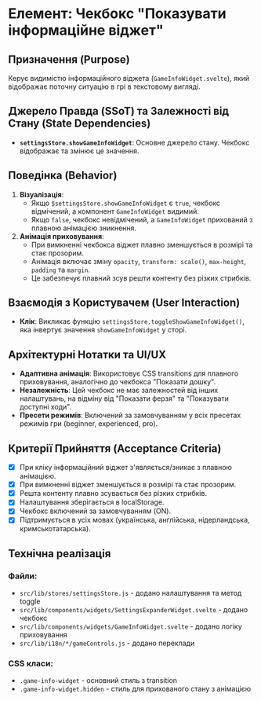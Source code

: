 # Елемент: Чекбокс "Показувати інформаційне віджет"

## Призначення (Purpose)

Керує видимістю інформаційного віджета (`GameInfoWidget.svelte`), який відображає поточну ситуацію в грі в текстовому вигляді.

## Джерело Правда (SSoT) та Залежності від Стану (State Dependencies)

-   **`settingsStore.showGameInfoWidget`**: Основне джерело стану. Чекбокс відображає та змінює це значення.

## Поведінка (Behavior)

1.  **Візуалізація**:
    *   Якщо `$settingsStore.showGameInfoWidget` є `true`, чекбокс відмічений, а компонент `GameInfoWidget` видимий.
    *   Якщо `false`, чекбокс невідмічений, а `GameInfoWidget` прихований з плавною анімацією зникнення.
2.  **Анімація приховування**:
    *   При вимкненні чекбокса віджет плавно зменшується в розмірі та стає прозорим.
    *   Анімація включає зміну `opacity`, `transform: scale()`, `max-height`, `padding` та `margin`.
    *   Це забезпечує плавний зсув решти контенту без різких стрибків.

## Взаємодія з Користувачем (User Interaction)

-   **Клік**: Викликає функцію `settingsStore.toggleShowGameInfoWidget()`, яка інвертує значення `showGameInfoWidget` у сторі.

## Архітектурні Нотатки та UI/UX

-   **Адаптивна анімація**: Використовує CSS transitions для плавного приховування, аналогічно до чекбокса "Показати дошку".
-   **Незалежність**: Цей чекбокс не має залежностей від інших налаштувань, на відміну від "Показати ферзя" та "Показувати доступні ходи".
-   **Пресети режимів**: Включений за замовчуванням у всіх пресетах режимів гри (beginner, experienced, pro).

## Критерії Прийняття (Acceptance Criteria)

-   [x] При кліку інформаційний віджет з'являється/зникає з плавною анімацією.
-   [x] При вимкненні віджет зменшується в розмірі та стає прозорим.
-   [x] Решта контенту плавно зсувається без різких стрибків.
-   [x] Налаштування зберігається в localStorage.
-   [x] Чекбокс включений за замовчуванням (ON).
-   [x] Підтримується в усіх мовах (українська, англійська, нідерландська, кримськотатарська).

## Технічна реалізація

### Файли:
- `src/lib/stores/settingsStore.js` - додано налаштування та метод toggle
- `src/lib/components/widgets/SettingsExpanderWidget.svelte` - додано чекбокс
- `src/lib/components/widgets/GameInfoWidget.svelte` - додано логіку приховування
- `src/lib/i18n/*/gameControls.js` - додано переклади

### CSS класи:
- `.game-info-widget` - основний стиль з transition
- `.game-info-widget.hidden` - стиль для прихованого стану з анімацією 
